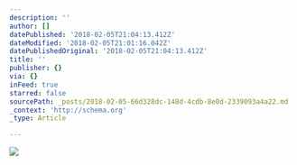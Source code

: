 ```yaml
---
description: ''
author: []
datePublished: '2018-02-05T21:04:13.412Z'
dateModified: '2018-02-05T21:01:16.042Z'
datePublishedOriginal: '2018-02-05T21:04:13.412Z'
title: ''
publisher: {}
via: {}
inFeed: true
starred: false
sourcePath: _posts/2018-02-05-66d328dc-148d-4cdb-8e0d-2339093a4a22.md
_context: 'http://schema.org'
_type: Article

---
```

![](https://the-grid-user-content.s3-us-west-2.amazonaws.com/968e3d4f-2745-46a7-8a50-a5c7aa8c07d0.jpg)